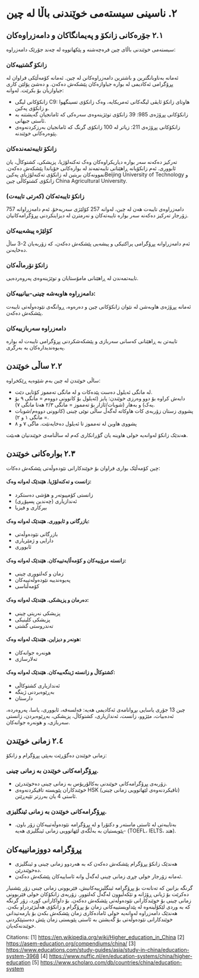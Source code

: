 
# ٢. ناسینی سیستەمی خوێندنی باڵا لە چین


## ٢.١ جۆرەکانی زانکۆ و پەیمانگاکان و دامەزراوەکان

سیستەمی خوێندنی باڵای چین فرەچەشنە و پێکهاتووە لە چەند جۆرێک دامەزراوە:


### زانکۆ گشتییەکان
ئەمانە بەناوبانگترین و باشترین دامەزراوەکانن لە چین. ئەمانە کۆمەڵێکی فراوان لە پڕۆگرامی ئەکادیمی لە بوارە جیاوازەکان پێشکەش دەکەن. و دەشێ پۆلێن کاری جیاوازیان بۆ بکرێت. لەوانە:
- زانکۆکانی لیگی C9: هاوتای زانکۆ ئایڤی لیگەکانی ئەمریکایە، وەک زانکۆی تسینگهوا و زانکۆی پەکین.
- زانکۆکانی پڕۆژەی 985: 39 زانکۆی توێژینەوەی سەرەکی کە ئامانجیان گەیشتنە بە ئاستی جیهانی.
- زانکۆکانی پڕۆژەی 211: زیاتر لە 100 زانکۆی گرنگ کە ئامانجیان بەرزکردنەوەی پێوەرەکانی خوێندنە.


### زانکۆ تایبەتمەندەکان
تەرکیز دەکەنە سەر بوارە دیاریکراوەکان وەک تەکنەلۆژیا، پزیشکی، کشتوکاڵ، یان ئابووری. ئەم زانکۆیانە ڕاهێنانی تایبەتمەند لە بوارەکانی خۆیاندا پێشکەش دەکەن. نموونەکان بریتین لە زانکۆی تەکنەلۆژیای پەکینBeijing University of Technology و زانکۆی کشتوکاڵی چین China Agricultural University.

### زانکۆ تایبەتەکان (کەرتی تایبەت)
757 دامەزراوەی تایبەت هەن لە چین، لەوانە 257 کۆلێژی سەربەخۆ. ئەم دامەزراوانە زۆرجار تەرکیز دەکەنە سەر بوارە تایبەتەکان و نەرمترن لە دیزاینکردنی پڕۆگرامەکانیان.

### کۆلێژە پیشەییەکان

ئەم دامەزراوانە پڕۆگرامی پراکتیکی و پیشەیی پێشکەش دەکەن، کە زۆربەیان 2-3 ساڵ دەخایەنن.

### زانکۆ نۆرماڵەکان

تایبەتمەندن لە ڕاهێنانی مامۆستایان و توێژینەوەی پەروەردەیی.

### دامەزراوە هاوبەشە چینی-بیانییەکان:
ئەمانە پڕۆژەی هاوبەشن لە نێوان زانکۆکانی چین و دەرەوە، ڕوانگەی نێودەوڵەتی تایبەت پێشکەش دەکەن.


### دامەزراوە سەربازییەکان
تایبەتن بە ڕاهێنانی کەسانی سەربازی و پێشکەشکردنی پڕۆگرامی تایبەت لە بوارە پەیوەندیدارەکان بە بەرگری.



   

## ٢.٢ ساڵی خوێندن


ساڵی خوێندن لە چین بەم شێوەیە ڕێکخراوە:
- لە مانگی ئەیلول دەست پێدەکات و لە مانگی تەمموز کۆتایی دێت.
- دابەش کراوە بۆ دوو وەرزی خوێندن: پایز (ئەیلول بۆ کانوونی دووەم = مانگی ٩ بۆ یەک) و بەهار (شوبات/ئازار بۆ تەمموز = مانگی ٢/٣ هەتا مانگی ٧).
- پشووی زستان زۆربەی کات هاوکاتە لەگەڵ ساڵی نوێی چینی (کانوونی دووەم/شوبات = مانگی ١ و ٢).
- پشووی هاوین لە تەمموز تا ئەیلول دەخایەنێت. ماگی ٧ و ٨ 



هەندێک زانکۆ لەوانەیە خولی هاوینە یان گۆڕانکاری کەم لە ساڵنامەی خوێندنیان هەبێت.






## ٢.٣ بوارەکانی خوێندن


چین کۆمەڵێک بواری فراوان بۆ خوێندکارانی نێودەوڵەتی پێشکەش دەکات:
#### زانست و تەکنەلۆژیا. هێندێک لەوانە وەک:
- زانستی کۆمپیوتەر و هۆشی دەستکرد
- ئەندازیاری (چەندین پسپۆڕی)
- بیرکاری و فیزیا
#### بازرگانی و ئابووری. هێندێک لەوانە وەک:
- بازرگانی نێودەوڵەتی
- دارایی و ژمێریاری
- ئابووری
#### زانستە مرۆییەکان و کۆمەڵایەتییەکان. هێندێک لەوانە وەک:
- زمان و کەلتووری چینی
- پەیوەندییە نێودەوڵەتییەکان
- کۆمەڵناسی
#### دەرمان و پزیشکی. هێندێک لەوانە وەک:
- پزیشکی نەریتی چینی
- پزیشکی کلینیکی
- تەندروستی گشتی

#### هونەر و دیزاین. هێندێک لەوانە وەک:
- هونەرە جوانەکان
- تەلارسازی
  
#### کشتوکاڵ و زانستە ژینگەییەکان. هێندێک لەوانە وەک:
- ئەندازیاری کشتوکاڵی
- بەڕێوەبردنی ژینگە
- دارستان

چین 13 جۆری یاسایی بڕوانامەی ئەکادیمی هەیە: فەلسەفە، ئابووری، یاسا، پەروەردە، ئەدەبیات، مێژوو، زانست، ئەندازیاری، کشتوکاڵ، پزیشکی، بەڕێوەبردن، زانستی سەربازی، و هونەرە جوانەکان.





## ٢.٤ زمانی خوێندن

زمانی خوێندن دەگۆڕێت بەپێی پڕۆگرام و زانکۆ:
### پڕۆگرامەکانی خوێندن بە زمانی چینی.
- زۆربەی پڕۆگرامەکانی خوێندنی بەکالۆریۆس بە زمانی چینی دەخوێندرێن.
- خوێندکاران پێویستە تاقیکردنەوەی HSK (تاقیکردنەوەی لێهاتوویی زمانی چینی) ئاستی 4 یان بەرزتر تێپەڕێنن.
### پڕۆگرامەکانی خوێندن بە زمانی ئینگلیزی.
- بەتایبەتی لە ئاستی ماستەر و دکتۆرا و لە پڕۆگرامە نێودەوڵەتییەکان زۆر باون.
-پێویستیان بە بەڵگەی لێهاتوویی زمانی ئینگلیزی هەیە (TOEFL، IELTS، هتد).

## پڕۆگرامە دووزمانییەکان
- هەندێک زانکۆ پڕۆگرام پێشکەش دەکەن کە بە هەردوو زمانی چینی و ئینگلیزی دەخوێندرێن.
- ئەمانە زۆرجار خولی چڕی زمانی چینی لەگەڵ وانە ئاساییەکان پێشکەش دەکەن.


گرنگە بزانین کە تەنانەت بۆ پڕۆگرامە ئینگلیزییەکانیش، فێربوونی زمانی چینی زۆر پێشنیار دەکرێت بۆ ژیانی ڕۆژانە و تێکەڵبوون لەگەڵ کەلتوور. زۆربەی زانکۆکان خولی فێربوونی زمانی چینی بۆ خوێندکارانی نێودەوڵەتی پێشکەش دەکەن.
بۆ داواکارانی کورد، زۆر گرنگە کە بە وردی لێکۆڵینەوە لە پێداویستییەکانی زمان بۆ پڕۆگرام و زانکۆی هەڵبژێردراو بکەن. هەندێک دامەزراوە لەوانەیە خولی ئامادەکاری زمان پێشکەش بکەن بۆ یارمەتیدانی خوێندکارانی نێودەوڵەتی بۆ گەیشتن بە ئاستی پێویستی زمان پێش دەستپێکردنی خوێندنەکەیان.





Citations:
[1] https://en.wikipedia.org/wiki/Higher_education_in_China
[2] https://asem-education.org/compendiums/china/
[3] https://www.educations.com/study-guides/asia/study-in-china/education-system-3968
[4] https://www.nuffic.nl/en/education-systems/china/higher-education
[5] https://www.scholaro.com/db/countries/china/education-system

